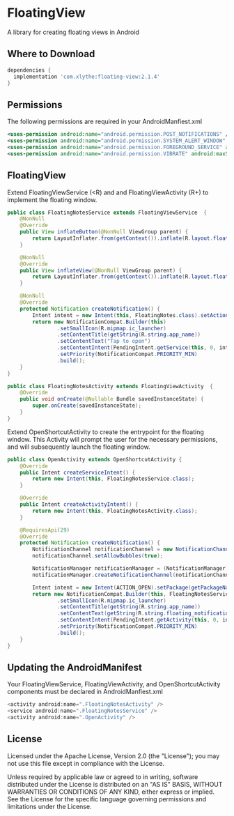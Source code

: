 # FloatingView

A library for creating floating views in Android

Where to Download
-----------------
```groovy
dependencies {
  implementation 'com.xlythe:floating-view:2.1.4'
}
```

Permissions
-----------------
The following permissions are required in your AndroidManfiest.xml
```xml
<uses-permission android:name="android.permission.POST_NOTIFICATIONS" />
<uses-permission android:name="android.permission.SYSTEM_ALERT_WINDOW" android:maxSdkVersion="29" />
<uses-permission android:name="android.permission.FOREGROUND_SERVICE" android:maxSdkVersion="29" />
<uses-permission android:name="android.permission.VIBRATE" android:maxSdkVersion="29" />
```

FloatingView
-----------------
Extend FloatingViewService (<R) and and FloatingViewActivity (R+) to implement the floating window.
```java
public class FloatingNotesService extends FloatingViewService  {
    @NonNull
    @Override
    public View inflateButton(@NonNull ViewGroup parent) {
        return LayoutInflater.from(getContext()).inflate(R.layout.floating_icon, parent, false);
    }

    @NonNull
    @Override
    public View inflateView(@NonNull ViewGroup parent) {
        return LayoutInflater.from(getContext()).inflate(R.layout.floating_notes, parent, false);
    }

    @NonNull
    @Override
    protected Notification createNotification() {
        Intent intent = new Intent(this, FloatingNotes.class).setAction(ACTION_OPEN);
        return new NotificationCompat.Builder(this)
                .setSmallIcon(R.mipmap.ic_launcher)
                .setContentTitle(getString(R.string.app_name))
                .setContentText("Tap to open")
                .setContentIntent(PendingIntent.getService(this, 0, intent, PendingIntent.FLAG_UPDATE_CURRENT))
                .setPriority(NotificationCompat.PRIORITY_MIN)
                .build();
    }
}
```
```java
public class FloatingNotesActivity extends FloatingViewActivity  {
    @Override
    public void onCreate(@Nullable Bundle savedInstanceState) {
        super.onCreate(savedInstanceState);
    }
}
```
Extend OpenShortcutActivity to create the entrypoint for the floating window. This Activity will
prompt the user for the necessary permissions, and will subsequently launch the floating window.
```java
public class OpenActivity extends OpenShortcutActivity {
    @Override
    public Intent createServiceIntent() {
        return new Intent(this, FloatingNotesService.class);
    }

    @Override
    public Intent createActivityIntent() {
        return new Intent(this, FloatingNotesActivity.class);
    }

    @RequiresApi(29)
    @Override
    protected Notification createNotification() {
        NotificationChannel notificationChannel = new NotificationChannel(FloatingNotesService.CHANNEL_ID, getString(R.string.app_name), NotificationManager.IMPORTANCE_MIN);
        notificationChannel.setAllowBubbles(true);

        NotificationManager notificationManager = (NotificationManager) getSystemService(NOTIFICATION_SERVICE);
        notificationManager.createNotificationChannel(notificationChannel);

        Intent intent = new Intent(ACTION_OPEN).setPackage(getPackageName());
        return new NotificationCompat.Builder(this, FloatingNotesService.CHANNEL_ID)
                .setSmallIcon(R.mipmap.ic_launcher)
                .setContentTitle(getString(R.string.app_name))
                .setContentText(getString(R.string.floating_notification_description))
                .setContentIntent(PendingIntent.getActivity(this, 0, intent, PendingIntent.FLAG_UPDATE_CURRENT))
                .setPriority(NotificationCompat.PRIORITY_MIN)
                .build();
    }
}
```

Updating the AndroidManifest
-----------------
Your FloatingViewService, FloatingViewActivity, and OpenShortcutActivity components must be declared in AndroidManfiest.xml
```java
<activity android:name=".FloatingNotesActivity" />
<service android:name=".FloatingNotesService" />
<activity android:name=".OpenActivity" />
```

License
-------

   Licensed under the Apache License, Version 2.0 (the "License");
   you may not use this file except in compliance with the License.

   Unless required by applicable law or agreed to in writing, software
   distributed under the License is distributed on an "AS IS" BASIS,
   WITHOUT WARRANTIES OR CONDITIONS OF ANY KIND, either express or implied.
   See the License for the specific language governing permissions and
   limitations under the License.
